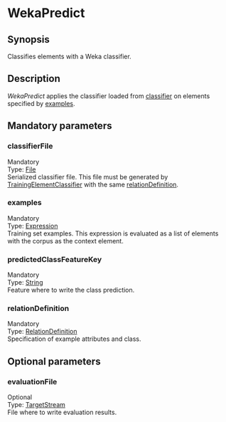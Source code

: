 <h1 class="module">WekaPredict</h1>

## Synopsis

Classifies elements with a Weka classifier.

## Description

*WekaPredict* applies the classifier loaded from <a href="#classifier" class="param">classifier</a> on elements specified by <a href="#examples" class="param">examples</a>.

## Mandatory parameters

<h3 name="classifierFile" class="param">classifierFile</h3>

<div class="param-level param-level-mandatory">Mandatory
</div>
<div class="param-type">Type: <a href="../converter/java.io.File" class="converter">File</a>
</div>
Serialized classifier file. This file must be generated by <a href="../module/TrainingElementClassifier" class="module">TrainingElementClassifier</a> with the same <a href="#relationDefinition" class="param">relationDefinition</a>.

<h3 name="examples" class="param">examples</h3>

<div class="param-level param-level-mandatory">Mandatory
</div>
<div class="param-type">Type: <a href="../converter/fr.inra.maiage.bibliome.alvisnlp.core.corpus.expressions.Expression" class="converter">Expression</a>
</div>
Training set examples. This expression is evaluated as a list of elements with the corpus as the context element.

<h3 name="predictedClassFeatureKey" class="param">predictedClassFeatureKey</h3>

<div class="param-level param-level-mandatory">Mandatory
</div>
<div class="param-type">Type: <a href="../converter/java.lang.String" class="converter">String</a>
</div>
Feature where to write the class prediction.

<h3 name="relationDefinition" class="param">relationDefinition</h3>

<div class="param-level param-level-mandatory">Mandatory
</div>
<div class="param-type">Type: <a href="../converter/fr.inra.maiage.bibliome.alvisnlp.bibliomefactory.modules.weka.RelationDefinition" class="converter">RelationDefinition</a>
</div>
Specification of example attributes and class.

## Optional parameters

<h3 name="evaluationFile" class="param">evaluationFile</h3>

<div class="param-level param-level-optional">Optional
</div>
<div class="param-type">Type: <a href="../converter/fr.inra.maiage.bibliome.util.streams.TargetStream" class="converter">TargetStream</a>
</div>
File where to write evaluation results.

